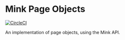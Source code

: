 Mink Page Objects
====

[![CircleCI](https://circleci.com/gh/Sam152/mink-page-objects.svg?style=svg)](https://circleci.com/gh/Sam152/mink-page-objects)

An implementation of page objects, using the Mink API.